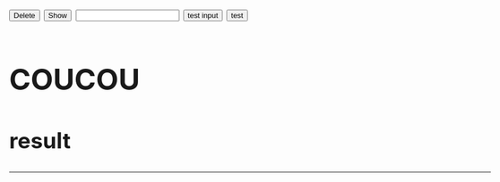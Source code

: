 <html>
<head>
<meta charset="utf-8"/>
<style>
	body{
		font-size:26px;
	}
</style>
<script>
function createCORSRequest(method, url) {
  var xhr = new XMLHttpRequest();
  if ("withCredentials" in xhr) {
    xhr.open(method, url, true);
  } else if (typeof XDomainRequest != "undefined") {
    xhr = new XDomainRequest();
    xhr.open(method, url);
  } else {
    xhr = null;
  }
  return xhr;
}

function Delete() {
    document.getElementById("demo").innerHTML = "";
}

function Show() {
    document.getElementById("demo").innerHTML = "Paragraph";
}

function Test() {
	xhr = createCORSRequest("POST", "https://terralego-scraper.herokuapp.com/graphql");
	xhr.responseType = 'json';
	xhr.setRequestHeader("Content-Type", "application/json");
	xhr.setRequestHeader("Accept", "application/json");
	xhr.onload = function () {
	  console.log('data returned:', xhr.response);
	}
	var insee = document.getElementById("myInput").innerHTML
	document.getElementById("demo").innerHTML = "test ok"
	var query = '{result(insee:"09042"){params results}}';
	xhr.send(JSON.stringify({query: query}));
}

function TestInput() {
	xhr = createCORSRequest("POST", "https://terralego-scraper.herokuapp.com/graphql");
	xhr.responseType = 'json';
	xhr.setRequestHeader("Content-Type", "application/json");
	xhr.setRequestHeader("Accept", "application/json");
	xhr.onload = function () {
	  console.log('data returned:', xhr.response);
	}
	var insee = document.getElementById("myInput").value;
	document.getElementById("demo").innerHTML = "test input :" + insee;
	var query = '{result(insee:"' + insee + '"){params results}}';
	var resJson = xhr.send(JSON.stringify({
	  query: query
	}));
	var res = JSON.stringify(resJson);
	document.getElementById("result").innerHTML = res;
}
</script>

</head>
<body>
<button onclick="Delete()">Delete</button>
<button onclick="Show()" >Show</button>
<input id="myInput" type="text">
<button onclick="TestInput()" >test input</button>
<button onclick="Test()" >test</button>
<br/>
<h1>COUCOU</h1>
<p id="demo"></p>
<h2>result</h2>
<p id="result"></p>
<hr/>
</body>
</html>

